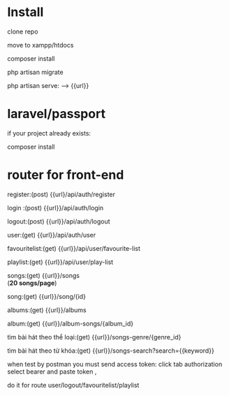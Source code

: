 # Install

clone repo

move to xampp/htdocs

composer install

php artisan migrate

php artisan serve: --> {{url}}

# laravel/passport
if your project already exists:

composer install

# router for front-end

register:(post) {{url}/api/auth/register

login :(post) {{url}}/api/auth/login

logout:(post) {{url}}/api/auth/logout

user:(get) {{url}}/api/auth/user

favouritelist:(get) {{url}}/api/user/favourite-list

playlist:(get) {{url}}/api/user/play-list

songs:(get) {{url}}/songs       
(**20 songs/page**)

song:(get) {{url}}/song/{id}

albums:(get) {{url}}/albums

album:(get) {{url}}/album-songs/{album_id}

tìm bài hát theo thể loại:(get) {{url}}/songs-genre/{genre_id}

tìm bài hát theo từ khóa:(get) {{url}}/songs-search?search={{keyword}}

when test by postman you must send access token: click tab authorization select bearer and paste token ,

do it for route user/logout/favouritelist/playlist



